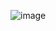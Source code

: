 ![image](https://github.com/sandeeptemp11/web-deveolpment/assets/134224176/ca904430-6fe2-4ebe-8420-c0790731196f)
